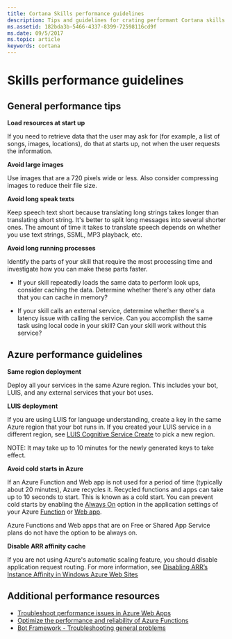 ```yaml
---
title: Cortana Skills performance guidelines
description: Tips and guidelines for crating performant Cortana skills.
ms.assetid: 182bda3b-5466-4337-8399-72598116cd9f
ms.date: 09/5/2017
ms.topic: article
keywords: cortana
---
```


# Skills performance guidelines


## General performance tips

**Load resources at start up**

If you need to retrieve data that the user may ask for (for example, a list of songs, images, locations), do that at starts up, not when the user requests the information.  
  
  
**Avoid large images**

Use images that are a 720 pixels wide or less. Also consider compressing images to reduce their file size.  
  
**Avoid long speak texts**

Keep speech text short because translating long strings takes longer than translating short string. It's better to split long messages into several shorter ones. The amount of time it takes to translate speech depends on whether you use text strings, SSML, MP3 playback, etc.   
  
**Avoid long running processes**

Identify the parts of your skill that require the most processing time and investigate how you can make these parts faster. 

* If your skill repeatedly loads the same data to perform look ups, consider caching the data. Determine whether there's any other data that you can cache in memory?  
  
* If your skill calls an external service, determine whether there's a latency issue with calling the service. Can you accomplish the same task using local code in your skill? Can your skill work without this service?

<!-- start up: what's the max time where they'd want to load at start up versus when requested? A. Ask Vivek.-->




## Azure performance guidelines

**Same region deployment**

Deploy all your services in the same Azure region. This includes your bot, LUIS, and any external services that your bot uses.


**LUIS deployment**

If you are using LUIS for language understanding, create a key in the same Azure region that your bot runs in. If you created your LUIS service in a different region, see [LUIS Cognitive Service Create](https://ms.portal.azure.com/#create/Microsoft.CognitiveServicesLUIS) to pick a new region.

<!-- confirm: create a key in the same Azure region that your bot runs in. -->
<!-- I went to that page but didn't see how to pick a new region for my existing LUIS service. Seems like we need more details, or a link to an Azure page that offers more details. -->

NOTE: It may take up to 10 minutes for the newly generated keys to take effect.

**Avoid cold starts in Azure**

If an Azure Function and Web app is not used for a period of time (typically about 20 minutes), Azure recycles it. Recycled functions and apps can take up to 10 seconds to start. This is known as a cold start. You can prevent cold starts by enabling the [Always On](https://docs.microsoft.com/azure/azure-functions/functions-scale#always-on) option in the application settings of your Azure [Function](https://docs.microsoft.com/azure/azure-functions/functions-how-to-use-azure-function-app-settings) or [Web app](https://docs.microsoft.com/azure/app-service-web/web-sites-configure).

Azure Functions and Web apps that are on Free or Shared App Service plans do not have the option to be always on.

**Disable ARR affinity cache**

If you are not using Azure's automatic scaling feature, you should disable application request routing. For more information, see [Disabling ARR’s Instance Affinity in Windows Azure Web Sites](https://azure.microsoft.com/en-us/blog/disabling-arrs-instance-affinity-in-windows-azure-web-sites/)

## Additional performance resources

- [Troubleshoot performance issues in Azure Web Apps](https://docs.microsoft.com/azure/app-service-web/app-service-web-troubleshoot-performance-degradation)
- [Optimize the performance and reliability of Azure Functions](https://docs.microsoft.com/azure/azure-functions/functions-best-practices)
- [Bot Framework - Troubleshooting general problems](https://docs.microsoft.com/bot-framework/troubleshoot-general-problems)